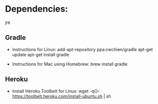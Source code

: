 Dependencies:
====================

jre 

Gradle
--------

* Instructions for Linux:
    add-apt-repository ppa:cwchien/gradle
    apt-get update
    apt-get install gradle

* Instructions for Mac using Homebrew:
    brew install gradle


Heroku
--------

* Install Heroku Toolbelt for Linux:
    wget -qO- https://toolbelt.heroku.com/install-ubuntu.sh | sh
